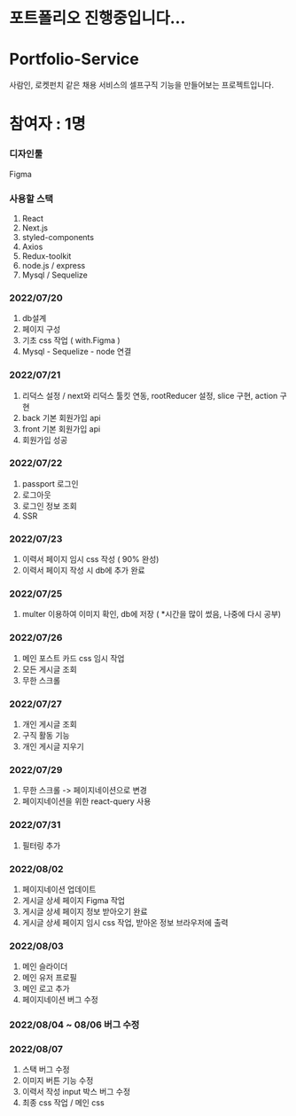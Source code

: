 # 포트폴리오 진행중입니다...
# Portfolio-Service
사람인, 로켓펀치 같은 채용 서비스의 셀프구직 기능을 만들어보는 프로젝트입니다.

# 참여자 : 1명

### 디자인툴
Figma
### 사용할 스택
1. React
2. Next.js
3. styled-components
4. Axios
5. Redux-toolkit
6. node.js / express
7. Mysql / Sequelize

### 2022/07/20
1. db설계
2. 페이지 구성
3. 기초 css 작업 ( with.Figma )
4. Mysql - Sequelize - node 연결

### 2022/07/21
1. 리덕스 설정 / next와 리덕스 툴킷 연동, rootReducer 설정, slice 구현, action 구현
2. back 기본 회원가입 api
3. front 기본 회원가입 api
4. 회원가입 성공

### 2022/07/22
1. passport 로그인
2. 로그아웃
3. 로그인 정보 조회
4. SSR

### 2022/07/23
1. 이력서 페이지 임시 css 작성 ( 90% 완성)
2. 이력서 페이지 작성 시 db에 추가 완료 

### 2022/07/25
1. multer 이용하여 이미지 확인, db에 저장 ( *시간을 많이 썼음, 나중에 다시 공부)

### 2022/07/26
1. 메인 포스트 카드 css 임시 작업
2. 모든 게시글 조회
3. 무한 스크롤

### 2022/07/27
1. 개인 게시글 조회
2. 구직 활동 기능
3. 개인 게시글 지우기

### 2022/07/29
1. 무한 스크롤 -> 페이지네이션으로 변경
2. 페이지네이션을 위한 react-query 사용

### 2022/07/31
1. 필터링 추가

### 2022/08/02
1. 페이지네이션 업데이트
2. 게시글 상세 페이지 Figma 작업
3. 게시글 상세 페이지 정보 받아오기 완료
4. 게시글 상세 페이지 임시 css 작업, 받아온 정보 브라우저에 출력

### 2022/08/03
1. 메인 슬라이더
2. 메인 유저 프로필
3. 메인 로고 추가
4. 페이지네이션 버그 수정

### 2022/08/04 ~ 08/06 버그 수정

### 2022/08/07
1. 스택 버그 수정
2. 이미지 버튼 기능 수정
3. 이력서 작성 input 박스 버그 수정
4. 최종 css 작업 / 메인 css 


